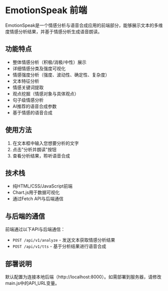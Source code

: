 # EmotionSpeak 前端

EmotionSpeak是一个情感分析与语音合成应用的前端部分，能够展示文本的多维度情感分析结果，并基于情感分析生成语音朗读。

## 功能特点

- 整体情感分析（积极/消极/中性）展示
- 详细情感分类及强度可视化
- 情感强度分析（强度、波动性、确定性、复杂度）
- 文本特征分析
- 情感关键词提取
- 观点挖掘（情感对象与具体观点）
- 句子级情感分析
- AI推荐的语音合成参数
- 基于情感的语音合成

## 使用方法

1. 在文本框中输入您想要分析的文字
2. 点击"分析并朗读"按钮
3. 查看分析结果，聆听语音合成

## 技术栈

- 纯HTML/CSS/JavaScript前端
- Chart.js用于数据可视化
- 通过Fetch API与后端通信

## 与后端的通信

前端通过以下API与后端通信：

- `POST /api/v1/analyze` - 发送文本获取情感分析结果
- `POST /api/v1/tts` - 基于分析结果进行语音合成

## 部署说明

默认配置为连接本地后端（http://localhost:8000）。如需部署到服务器，请修改main.js中的API_URL变量。 